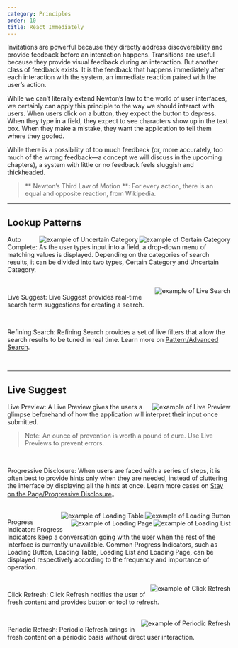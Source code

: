 ```yaml
---
category: Principles
order: 10
title: React Immediately
---
```


Invitations are powerful because they directly address discoverability and provide feedback before an interaction happens. Transitions are useful because they provide visual feedback during an interaction. But another class of feedback exists. It is the feedback that happens immediately after each interaction with the system, an immediate reaction paired with the user’s action.

While we can’t literally extend Newton’s law to the world of user interfaces, we certainly can apply this principle to the way we should interact with users. When users click on a button, they expect the button to depress. When they type in a field, they expect to see characters show up in the text box. When they make a mistake, they want the application to tell them where they goofed.

While there is a possibility of too much feedback (or, more accurately, too much of the wrong feedback—a concept we will discuss in the upcoming chapters), a system with little or no feedback feels sluggish and thickheaded.

> ** Newton’s Third Law of Motion **: For every action, there is an equal and opposite reaction, from Wikipedia.

---

## Lookup Patterns


<img class="preview-img" align="right" alt="example of Certain Category" description="The keyword of the user query is only displayed in three categories, Topics, Questions and Articles." src="https://os.alipayobjects.com/rmsportal/fgQfkNakHrUiAun.png">

<img class="preview-img" align="right" alt="example of Uncertain Category" description="The number of categories the keyword of the user query belongs to is uncetain." src="https://os.alipayobjects.com/rmsportal/hUfCsXwnOsVlskl.png">

Auto Complete: As the user types input into a field, a drop-down menu of matching values is displayed.
Depending on the categories of search results, it can be divided into two types, Certain Category and Uncertain Category.

<br>

<img class="preview-img" align="right" alt="example of Live Search" description="When the user type a search value, the system instantly displays the search results." src="https://os.alipayobjects.com/rmsportal/OyJCVmOigyXKWCf.png">

Live Suggest: Live Suggest provides real-time search term suggestions for creating a search.

<br>

Refining Search: Refining Search provides a set of live filters that allow the search results to be tuned in real time. Learn more on [Pattern/Advanced Search](/docs/pattern/advanced-search).

<br>

---
## Live Suggest

<img class="preview-img" align="right" alt="example of Live Preview" description="Depending on the type of the input from the user, the system provides instant feedback on password strength and validation." src="https://os.alipayobjects.com/rmsportal/jecYhRgfbHleGDJ.png">

Live Preview: A Live Preview gives the users a glimpse beforehand of how the application will interpret their input once submitted.

>Note: An ounce of prevention is worth a pound of cure. Use Live Previews to prevent errors.

<br>

Progressive Disclosure: When users are faced with a series of steps, it is often best to provide hints only when they are needed, instead of cluttering the interface by displaying all the hints at once. Learn more cases on [Stay on the Page/Progressive Disclosure](/docs/spec/stay#Process-Flows)。

<br>

<img class="preview-img" align="right" alt="example of Loading Button" src="https://os.alipayobjects.com/rmsportal/FBAZGqfeUnDlUtw.png">

<img class="preview-img" align="right" alt="example of Loading Table" src="https://os.alipayobjects.com/rmsportal/FPXsINbTgsuSStI.png">

<img class="preview-img" align="right" alt="example of Loading List" src="https://os.alipayobjects.com/rmsportal/WJqeUHzthTXaHnW.png">

<img class="preview-img" align="right" alt="example of Loading Page" src="https://os.alipayobjects.com/rmsportal/qPWjexSmFfCiLVJ.png">


Progress Indicator: Progress Indicators keep a conversation going with the user when the rest of the interface is currently unavailable. Common Progress Indicators, such as Loading Button, Loading Table, Loading List and Loading Page, can be displayed respectively according to the frequency and importance of operation.

<br>

<img class="preview-img" align="right" alt="example of Click Refresh" src="https://os.alipayobjects.com/rmsportal/DdmWqoqIFSCSAvq.png">

Click Refresh: Click Refresh notifies the user of fresh content and provides button or tool to refresh.

<br>

<img class="preview-img" align="right" alt="example of Periodic Refresh"  description="The added list item turns to be highlighted and get back to normal in a few seconds." src="https://os.alipayobjects.com/rmsportal/guiuShsfpJzxZQx.png">

Periodic Refresh: Periodic Refresh brings in fresh content on a periodic basis without direct user interaction.
